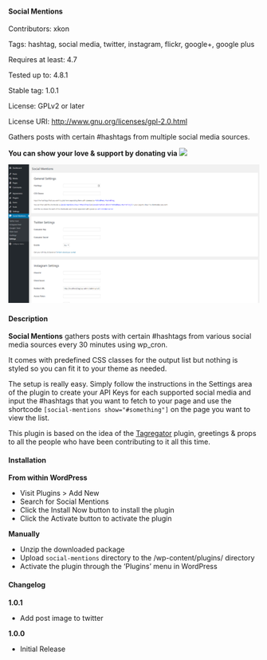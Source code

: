 #### Social Mentions
Contributors: xkon

Tags: hashtag, social media, twitter, instagram, flickr, google+, google plus

Requires at least: 4.7

Tested up to: 4.8.1

Stable tag: 1.0.1

License: GPLv2 or later

License URI: http://www.gnu.org/licenses/gpl-2.0.html

Gathers posts with certain #hashtags from multiple social media sources.

**You can show your love & support by donating via**  <a href="https://www.paypal.me/xkon" target="_blank"><img src="https://www.paypalobjects.com/webstatic/paypalme/images/pp_logo_small.png" height="20px"/></a>

![socment_img](https://raw.githubusercontent.com/mrxkon/social-mentions/master/social_mentions.png)

#### Description

**Social Mentions** gathers posts with certain #hashtags from various social media sources every 30 minutes using wp_cron.

It comes with predefined CSS classes for the output list but nothing is styled so you can fit it to your theme as needed.

The setup is really easy. Simply follow the instructions in the Settings area of the plugin to create your API Keys for each supported social media and input the #hashtags that you want to fetch to your page and use the shortcode `[social-mentions show="#something"]` on the page you want to view the list.

This plugin is based on the idea of the [Tagregator](https://wordpress.org/plugins/tagregator) plugin, greetings & props to all the people who have been contributing to it all this time.

#### Installation

**From within WordPress**

* Visit Plugins > Add New
* Search for Social Mentions
* Click the Install Now button to install the plugin
* Click the Activate button to activate the plugin

**Manually**

* Unzip the downloaded package
* Upload `social-mentions` directory to the /wp-content/plugins/ directory
* Activate the plugin through the ‘Plugins’ menu in WordPress

#### Changelog

**1.0.1**

* Add post image to twitter

**1.0.0**

* Initial Release